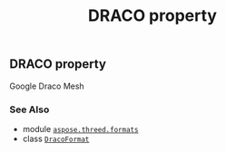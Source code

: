 ﻿---
title: DRACO property
second_title: Aspose.3D for Python via .NET API References
description: 
type: docs
weight: 140
url: /aspose.threed.formats/dracoformat/draco/
is_root: false
---

## DRACO property


Google Draco Mesh

### See Also
* module [`aspose.threed.formats`](../../)
* class [`DracoFormat`](/3d/python-net/aspose.threed.formats/dracoformat)
